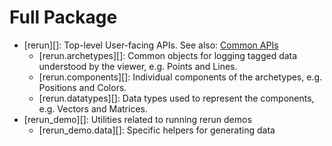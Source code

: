 # Full Package

- [rerun][]: Top-level User-facing APIs. See also: [Common APIs](../common/)
    - [rerun.archetypes][]: Common objects for logging tagged data understood by the viewer, e.g. Points and Lines.
    - [rerun.components][]: Individual components of the archetypes, e.g. Positions and Colors.
    - [rerun.datatypes][]: Data types used to represent the components, e.g. Vectors and Matrices.
- [rerun_demo][]: Utilities related to running rerun demos
    - [rerun_demo.data][]: Specific helpers for generating data
